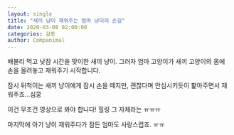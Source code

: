```yaml
---
layout: single
title: "새끼 냥이 재워주는 엄마 냥이의 손길"
date: 2020-03-08 02:00:00
categories: 감동
author: Companimal
---
```


배불리 먹고 낮잠 시간을 맞이한 새끼 냥이. 그러자 엄마 고양이가 새끼 고양이의 몸에 손을 올려놓고 재워주기 시작합니다.

잠시 뒤척이는 새끼 냥이에게 잠시 손을 떼지만, 괜찮다며 안심시키듯이 핥아주면서 재워주죠...심쿵

이건 무조건 영상으로 봐야 합니다! 힐링 그 자체라는 ㅠㅠㅠ

마지막에 아기 냥이 재워주다가 잠든 엄마도 사랑스럽죠. ㅠㅠ
